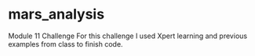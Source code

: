 # mars_analysis
Module 11 Challenge
For this challenge I used Xpert learning and previous examples from class to finish code. 
